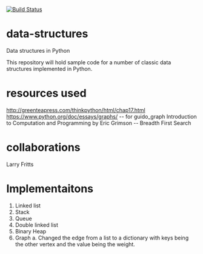 [![Build Status](https://travis-ci.org/johnshiver/data-structures.png)](https://travis-ci.org/johnshiver/data-structures)

data-structures
===============

Data structures in Python

This repository will hold sample code for a number of classic data structures implemented in Python.

resources used
===============
http://greenteapress.com/thinkpython/html/chap17.html
https://www.python.org/doc/essays/graphs/  -- for guido_graph
Introduction to Computation and Programming by Eric Grimson -- Breadth First Search

collaborations
===============
Larry Fritts

Implementaitons
===============
1. Linked list
2. Stack
3. Queue
4. Double linked list
5. Binary Heap
6. Graph
    a. Changed the edge from a list to a dictionary with keys being the other
    vertex and the value being the weight.
